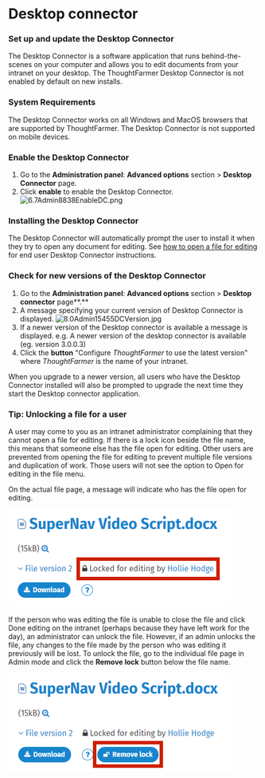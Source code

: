 # Desktop connector

### Set up and update the Desktop Connector

The Desktop Connector is a software application that runs behind-the-scenes on your computer and allows you to edit documents from your intranet on your desktop. The ThoughtFarmer Desktop Connector is not enabled by default on new installs.

### System Requirements

The Desktop Connector works on all Windows and MacOS browsers that are supported by ThoughtFarmer. The Desktop Connector is not supported on mobile devices.

### Enable the Desktop Connector <a id="enableDesktopConnector"></a>

1. Go to the **Administration panel**: **Advanced options** section &gt; **Desktop Connector** page.
2. Click **enable** to enable the Desktop Connector.  ![6.7Admin8838EnableDC.png](https://community.thoughtfarmer.com/imagethumb/266648770000/16500/481x36/False/6.7Admin8838EnableDC.png)

### Installing the Desktop Connector <a id="installDesktopConnector"></a>

The Desktop Connector will automatically prompt the user to install it when they try to open any document for editing. See [how to open a file for editing](../../../using-thoughtfarmer/add-and-edit-files/open-and-lock-a-file-for-editing.md) for end user Desktop Connector instructions.

### Check for new versions of the Desktop Connector <a id="checkDesktopConnectorVersion"></a>

1. Go to the **Administration panel**: **Advanced options** section &gt; **Desktop connector** page**.**
2. A message specifying your current version of Desktop Connector is displayed. ![8.0Admin15455DCVersion.jpg](https://community.thoughtfarmer.com/imagethumb/284626630000/16501/400x40/False/8.0Admin15455DCVersion.jpg)  
3. If a newer version of the Desktop connector is available a message is displayed. e.g. A newer version of the desktop connector is available \(eg. version 3.0.0.3\)
4. Click the **button** "Configure _ThoughtFarmer_ to use the latest version" where _ThoughtFarmer_ is the name of your intranet.

When you upgrade to a newer version, all users who have the Desktop Connector installed will also be prompted to upgrade the next time they start the Desktop connector application.  
 

### Tip: Unlocking a file for a user

A user may come to you as an intranet administrator complaining that they cannot open a file for editing. If there is a lock icon beside the file name, this means that someone else has the file open for editing. Other users are prevented from opening the file for editing to prevent multiple file versions and duplication of work. Those users will not see the option to Open for editing in the file menu.  
  
On the actual file page, a message will indicate who has the file open for editing.

![](../../../.gitbook/assets/1%20%2896%29.png)

If the person who was editing the file is unable to close the file and click Done editing on the intranet \(perhaps because they have left work for the day\), an administrator can unlock the file. However, if an admin unlocks the file, any changes to the file made by the person who was editing it previously will be lost. To unlock the file, go to the individual file page in Admin mode and click the **Remove lock** button below the file name.

![](../../../.gitbook/assets/2%20%2813%29.png)

